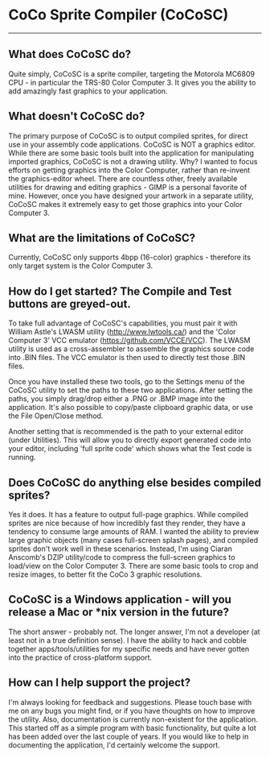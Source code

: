 # CoCo Sprite Compiler (CoCoSC)

***
## What does CoCoSC do?

Quite simply, CoCoSC is a sprite compiler, targeting the Motorola MC6809 CPU - in particular the TRS-80 Color Computer 3. It gives you the ability to add amazingly fast graphics to your application. 

## What doesn't CoCoSC do?

The primary purpose of CoCoSC is to output compiled sprites, for direct use in your assembly code applications. CoCoSC is NOT a graphics editor. While there are some basic tools built into the application for manipulating imported graphics, CoCoSC is not a drawing utility. Why? I wanted to focus efforts on getting graphics into the Color Computer, rather than re-invent the graphics-editor wheel. There are countless other, freely available utilities for drawing and editing graphics - GIMP is a personal favorite of mine. However, once you have designed your artwork in a separate utility, CoCoSC makes it extremely easy to get those graphics into your Color Computer 3.

## What are the limitations of CoCoSC?

Currently, CoCoSC only supports 4bpp (16-color) graphics - therefore its only target system is the Color Computer 3.

## How do I get started? The Compile and Test buttons are greyed-out.

To take full advantage of CoCoSC's capabilities, you must pair it with William Astle's LWASM utility (http://www.lwtools.ca/) and the 'Color Computer 3' VCC emulator (https://github.com/VCCE/VCC). The LWASM utility is used as a cross-assembler to assemble the graphics source code into .BIN files. The VCC emulator is then used to directly test those .BIN files.

Once you have installed these two tools, go to the Settings menu of the CoCoSC utility to set the paths to these two applications. After setting the paths, you simply drag/drop either a .PNG or .BMP image into the application. It's also possible to copy/paste clipboard graphic data, or use the File Open/Close method.

Another setting that is recommended is the path to your external editor (under Utilities). This will allow you to directly export generated code into your editor, including 'full sprite code' which shows what the Test code is running.

## Does CoCoSC do anything else besides compiled sprites?

Yes it does. It has a feature to output full-page graphics. While compiled sprites are nice because of how incredibly fast they render, they have a tendency to consume large amounts of RAM. I wanted the ability to preview large graphic objects (many cases full-screen splash pages), and compiled sprites don't work well in these scenarios. Instead, I'm using Ciaran Anscomb's DZIP utility/code to compress the full-screen graphics to load/view on the Color Computer 3. There are some basic tools to crop and resize images, to better fit the CoCo 3 graphic resolutions.

## CoCoSC is a Windows application - will you release a Mac or *nix version in the future?

The short answer - probably not. The longer answer, I'm not a developer (at least not in a true definition sense). I have the ability to hack and cobble together apps/tools/utilities for my specific needs and have never gotten into the practice of cross-platform support. 

## How can I help support the project?

I'm always looking for feedback and suggestions. Please touch base with me on any bugs you might find, or if you have thoughts on how to improve the utility. Also, documentation is currently non-existent for the application. This started off as a simple program with basic functionality, but quite a lot has been added over the last couple of years. If you would like to help in documenting the application, I'd certainly welcome the support.